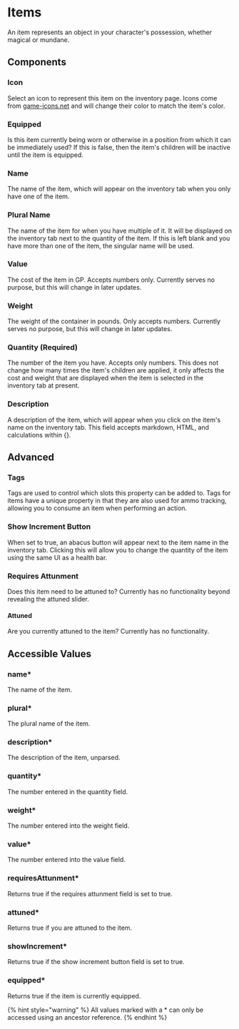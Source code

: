 # Items

An item represents an object in your character's possession, whether magical or mundane.

## Components

### Icon

Select an icon to represent this item on the inventory page. Icons come from [game-icons.net](https://game-icons.net) and will change their color to match the item's color.

### Equipped

Is this item currently being worn or otherwise in a position from which it can be immediately used? If this is false, then the item's children will be inactive until the item is equipped.

### Name

The name of the item, which will appear on the inventory tab when you only have one of the item.

### Plural Name

The name of the item for when you have multiple of it. It will be displayed on the inventory tab next to the quantity of the item. If this is left blank and you have more than one of the item, the singular name will be used.

### Value

The cost of the item in GP. Accepts numbers only. Currently serves no purpose, but this will change in later updates.

### Weight

The weight of the container in pounds. Only accepts numbers. Currently serves no purpose, but this will change in later updates.

### Quantity \(Required\)

The number of the item you have. Accepts only numbers. This does not change how many times the item's children are applied, it only affects the cost and weight that are displayed when the item is selected in the inventory tab at present.

### Description

A description of the item, which will appear when you click on the item's name on the inventory tab. This field accepts markdown, HTML, and calculations within {}.

## Advanced

### Tags

Tags are used to control which slots this property can be added to. Tags for items have a unique property in that they are also used for ammo tracking, allowing you to consume an item when performing an action.

### Show Increment Button

When set to true, an abacus button will appear next to the item name in the inventory tab. Clicking this will allow you to change the quantity of the item using the same UI as a health bar.

### Requires Attunment

Does this item need to be attuned to? Currently has no functionality beyond revealing the attuned slider.

#### Attuned

Are you currently attuned to the item? Currently has no functionality.

## Accessible Values

### name\*

The name of the item.

### plural\*

The plural name of the item.

### description\*

The description of the item, unparsed.

### quantity\*

The number entered in the quantity field.

### weight\*

The number entered into the weight field.

### value\*

The number entered into the value field.

### requiresAttunment\*

Returns true if the requires attunment field is set to true.

### attuned\*

Returns true if you are attuned to the item.

### showIncrement\*

Returns true if the show increment button field is set to true.

### equipped\*

Returns true if the item is currently equipped.

{% hint style="warning" %}
All values marked with a \* can only be accessed using an ancestor reference.
{% endhint %}

